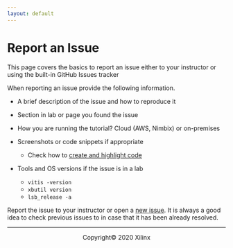 ```yaml
---
layout: default
---
```


# Report an Issue

This page covers the basics to report an issue either to your instructor or using the built-in GitHub Issues tracker

When reporting an issue provide the following information.

- A brief description of the issue and how to reproduce it

- Section in lab or page you found the issue

- How you are running the tutorial? Cloud (AWS, Nimbix) or on-premises

- Screenshots or code snippets if appropriate
    - Check how to [create and highlight code](https://docs.github.com/en/github/writing-on-github/creating-and-highlighting-code-blocks)

- Tools and OS versions if the issue is in a lab

    - `vitis -version`
    - `xbutil version`
    - `lsb_release -a`


Report the issue to your instructor or open a [new issue](https://github.com/Xilinx/xup_compute_acceleration/issues).
It is always a good idea to check previous issues to in case that it has been already resolved.

---------------------------------------
<p align="center">Copyright&copy; 2020 Xilinx</p>